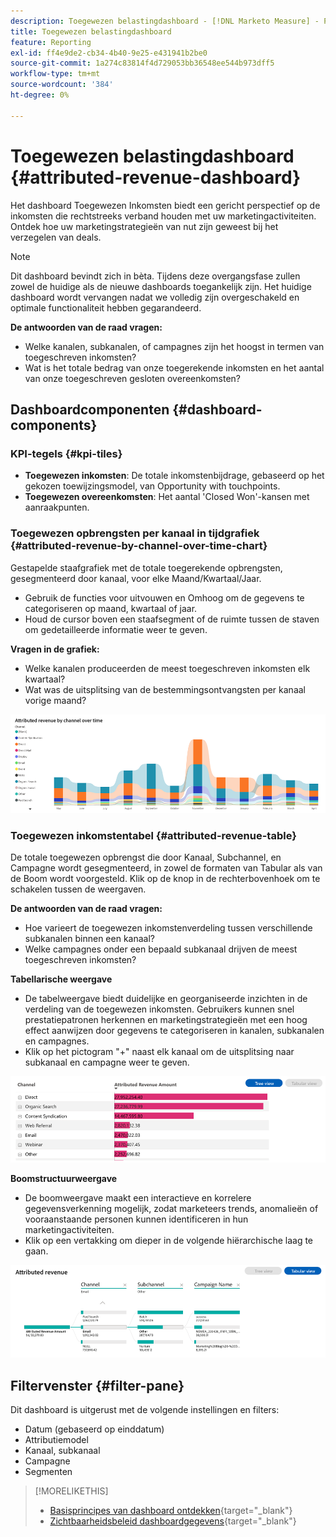 ```yaml
---
description: Toegewezen belastingdashboard - [!DNL Marketo Measure] - Product
title: Toegewezen belastingdashboard
feature: Reporting
exl-id: ff4e9de2-cb34-4b40-9e25-e431941b2be0
source-git-commit: 1a274c83814f4d729053bb36548ee544b973dff5
workflow-type: tm+mt
source-wordcount: '384'
ht-degree: 0%

---
```


# Toegewezen belastingdashboard {#attributed-revenue-dashboard}

Het dashboard Toegewezen Inkomsten biedt een gericht perspectief op de inkomsten die rechtstreeks verband houden met uw marketingactiviteiten. Ontdek hoe uw marketingstrategieën van nut zijn geweest bij het verzegelen van deals.

>[!NOTE]
>
>Dit dashboard bevindt zich in bèta. Tijdens deze overgangsfase zullen zowel de huidige als de nieuwe dashboards toegankelijk zijn. Het huidige dashboard wordt vervangen nadat we volledig zijn overgeschakeld en optimale functionaliteit hebben gegarandeerd.

**De antwoorden van de raad vragen:**

* Welke kanalen, subkanalen, of campagnes zijn het hoogst in termen van toegeschreven inkomsten?
* Wat is het totale bedrag van onze toegerekende inkomsten en het aantal van onze toegeschreven gesloten overeenkomsten?

## Dashboardcomponenten {#dashboard-components}

### KPI-tegels {#kpi-tiles}

* **Toegewezen inkomsten**: De totale inkomstenbijdrage, gebaseerd op het gekozen toewijzingsmodel, van Opportunity with touchpoints.
* **Toegewezen overeenkomsten**: Het aantal &#39;Closed Won&#39;-kansen met aanraakpunten.

### Toegewezen opbrengsten per kanaal in tijdgrafiek {#attributed-revenue-by-channel-over-time-chart}

Gestapelde staafgrafiek met de totale toegerekende opbrengsten, gesegmenteerd door kanaal, voor elke Maand/Kwartaal/Jaar.

* Gebruik de functies voor uitvouwen en Omhoog om de gegevens te categoriseren op maand, kwartaal of jaar.
* Houd de cursor boven een staafsegment of de ruimte tussen de staven om gedetailleerde informatie weer te geven.

**Vragen in de grafiek:**

* Welke kanalen produceerden de meest toegeschreven inkomsten elk kwartaal?
* Wat was de uitsplitsing van de bestemmingsontvangsten per kanaal vorige maand?

![](assets/attributed-revenue-dashboard-1.png)

### Toegewezen inkomstentabel {#attributed-revenue-table}

De totale toegewezen opbrengst die door Kanaal, Subchannel, en Campagne wordt gesegmenteerd, in zowel de formaten van Tabular als van de Boom wordt voorgesteld. Klik op de knop in de rechterbovenhoek om te schakelen tussen de weergaven.

**De antwoorden van de raad vragen:**

* Hoe varieert de toegewezen inkomstenverdeling tussen verschillende subkanalen binnen een kanaal?
* Welke campagnes onder een bepaald subkanaal drijven de meest toegeschreven inkomsten?

**Tabellarische weergave**

* De tabelweergave biedt duidelijke en georganiseerde inzichten in de verdeling van de toegewezen inkomsten. Gebruikers kunnen snel prestatiepatronen herkennen en marketingstrategieën met een hoog effect aanwijzen door gegevens te categoriseren in kanalen, subkanalen en campagnes.
* Klik op het pictogram &quot;+&quot; naast elk kanaal om de uitsplitsing naar subkanaal en campagne weer te geven.

![](assets/attributed-revenue-dashboard-2.png)

**Boomstructuurweergave**

* De boomweergave maakt een interactieve en korrelere gegevensverkenning mogelijk, zodat marketeers trends, anomalieën of vooraanstaande personen kunnen identificeren in hun marketingactiviteiten.
* Klik op een vertakking om dieper in de volgende hiërarchische laag te gaan.

![](assets/attributed-revenue-dashboard-3.png)

## Filtervenster {#filter-pane}

Dit dashboard is uitgerust met de volgende instellingen en filters:

* Datum (gebaseerd op einddatum)
* Attributiemodel
* Kanaal, subkanaal
* Campagne
* Segmenten

>[!MORELIKETHIS]
>
>* [Basisprincipes van dashboard ontdekken](/help/marketo-measure-discover-ui/dashboards/discover-dashboard-basics.md){target="_blank"}
>* [Zichtbaarheidsbeleid dashboardgegevens](/help/marketo-measure-discover-ui/dashboards/dashboard-data-visibility-policy.md){target="_blank"}

